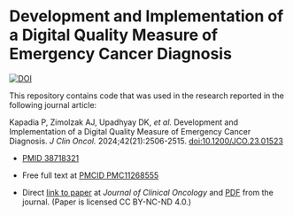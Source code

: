 # Development and Implementation of a Digital Quality Measure of Emergency Cancer Diagnosis

[![DOI](https://zenodo.org/badge/DOI/10.5281/zenodo.13259766.svg)](https://doi.org/10.5281/zenodo.13259766)

This repository contains code that was used in the research reported
in the following journal article:

Kapadia P, Zimolzak AJ, Upadhyay DK, *et al.* Development and
Implementation of a Digital Quality Measure of Emergency Cancer
Diagnosis. *J Clin Oncol.* 2024;42(21):2506-2515.
[doi:10.1200/JCO.23.01523](https://doi.org/10.1200%2FJCO.23.01523)

- [PMID 38718321](https://pubmed.ncbi.nlm.nih.gov/38718321/)

- Free full text at [PMCID PMC11268555](https://www.ncbi.nlm.nih.gov/pmc/articles/PMC11268555/)

- Direct [link to paper](https://ascopubs.org/doi/10.1200/JCO.23.01523) at *Journal of Clinical Oncology* and [PDF](https://ascopubs.org/doi/pdf/10.1200/JCO.23.01523) from the journal. (Paper is licensed CC BY-NC-ND 4.0.)
